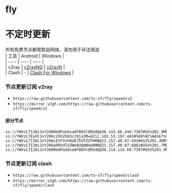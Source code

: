 # fly
# 不定时更新
所有免费节点都爬取自网络，请勿用于非法用途  
|  工具  | Android  | Windows  |  
|  ----  | ----   | ----  |  
| v2ray  | [v2rayNG](https://github.com/2dust/v2rayNG/releases) | [v2rayN](https://github.com/2dust/v2rayN/releases) |  
| Clash  | - | [Clash For Windows](https://github.com/2dust/clashN/releases) | 
  
### 节点更新订阅  v2ray
- `https://raw.githubusercontent.com/ts-sf/fly/speed/v2`  
- `https://mirror.v2gh.com/https://raw.githubusercontent.com/ts-sf/fly/speed/v2`  

#### 部分节点  
``` 
ss://YWVzLTI1Ni1nY206Rm9PaUdsa0FBOXlQRUdQ@38.143.66.244:7307#US%201.9MB%2Fs
ss://YWVzLTEyOC1nY206c2hhZG93c29ja3M=@212.102.53.197:443#%E6%9C%AA%E7%9F%A57%2017.2MB%2Fs
ss://YWVzLTI1Ni1nY206cEtFVzhKUEJ5VFZUTHRN@23.157.40.87:443#US3%201.4MB%2Fs
ss://YWVzLTI1Ni1nY206a0RXdlhZWm9UQmNHa0M0@23.157.40.87:8881#US4%201.7MB%2Fs
ss://YWVzLTI1Ni1nY206Rm9PaUdsa0FBOXlQRUdQ@38.114.114.69:7307#US5%201.9MB%2Fs
```
### 节点更新订阅  clash
- `https://raw.githubusercontent.com/ts-sf/fly/speed/clash`  
- `https://mirror.v2gh.com/https://raw.githubusercontent.com/ts-sf/fly/speed/clash`  


